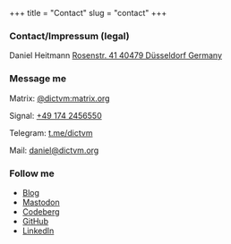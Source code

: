 +++
title = "Contact"
slug = "contact"
+++

### Contact/Impressum (legal)

Daniel Heitmann
[Rosenstr. 41
40479 Düsseldorf
Germany](https://www.google.de/maps/place/Rosenstra%C3%9Fe+41,+40479+D%C3%BCsseldorf/@51.2329511,6.7812316,17z)

### Message me

Matrix: [@dictvm:matrix.org](@dictvm:matrix.org)

Signal: [+49 174 2456550](tel:00491742456550)

Telegram: [t.me/dictvm](https://t.me/@dictvm)

Mail: [daniel@dictvm.org](mailto:daniel@dictvm.org)

### Follow me
* [Blog](https://blog.dictvm.org)
* [Mastodon](https://chaos.social/web/accounts/319120)
* [Codeberg](https://codeberg.org/dictvm)
* [GitHub](https://github.com/dictvm)
* [LinkedIn](https://www.linkedin.com/in/daniel-heitmann-sre)
